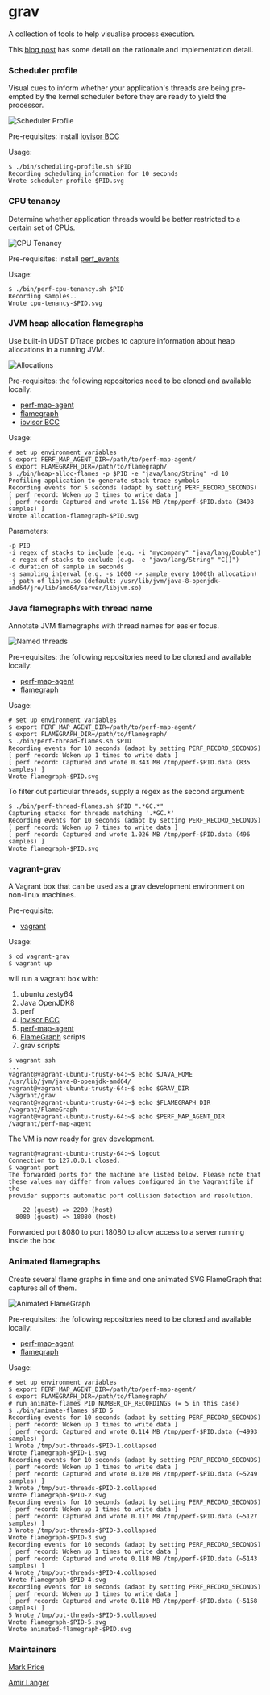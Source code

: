# grav

A collection of tools to help visualise process execution.

This [blog post](https://epickrram.blogspot.co.uk/2017/05/performance-visualisation-tools.html) has some detail on the rationale and implementation detail.

### Scheduler profile

Visual cues to inform whether your application's threads are being pre-empted by the kernel scheduler before they are ready to yield the processor.

![Scheduler Profile](https://github.com/epickrram/blog-images/raw/master/2017_04/scheduler-profile.png)

Pre-requisites: install [iovisor BCC](https://github.com/iovisor/bcc)

Usage:

```
$ ./bin/scheduling-profile.sh $PID
Recording scheduling information for 10 seconds
Wrote scheduler-profile-$PID.svg
```

### CPU tenancy

Determine whether application threads would be better restricted to a certain set of CPUs.

![CPU Tenancy](https://github.com/epickrram/blog-images/raw/master/2017_04/cpu-tenancy.png)

Pre-requisites: install [perf_events](https://perf.wiki.kernel.org/index.php/Main_Page)

Usage:

```
$ ./bin/perf-cpu-tenancy.sh $PID
Recording samples..
Wrote cpu-tenancy-$PID.svg
```

### JVM heap allocation flamegraphs

Use built-in UDST DTrace probes to capture information about heap allocations in a
running JVM.


![Allocations](https://github.com/epickrram/blog-images/raw/master/2017_09/heap_alloc_flamegraph.png)

Pre-requisites: the following repositories need to be cloned and available locally:

   * [perf-map-agent](https://github.com/jvm-profiling-tools/perf-map-agent)
   * [flamegraph](https://github.com/brendangregg/Flamegraph)
   * [iovisor BCC](https://github.com/iovisor/bcc)

Usage:

```
# set up environment variables
$ export PERF_MAP_AGENT_DIR=/path/to/perf-map-agent/
$ export FLAMEGRAPH_DIR=/path/to/flamegraph/
$ ./bin/heap-alloc-flames -p $PID -e "java/lang/String" -d 10
Profiling application to generate stack trace symbols
Recording events for 5 seconds (adapt by setting PERF_RECORD_SECONDS)
[ perf record: Woken up 3 times to write data ]
[ perf record: Captured and wrote 1.156 MB /tmp/perf-$PID.data (3498 samples) ]
Wrote allocation-flamegraph-$PID.svg
```

Parameters:

```
-p PID
-i regex of stacks to include (e.g. -i "mycompany" "java/lang/Double")
-e regex of stacks to exclude (e.g. -e "java/lang/String" "C[]")
-d duration of sample in seconds
-s sampling interval (e.g. -s 1000 -> sample every 1000th allocation)
-j path of libjvm.so (default: /usr/lib/jvm/java-8-openjdk-amd64/jre/lib/amd64/server/libjvm.so)
```


### Java flamegraphs with thread name

Annotate JVM flamegraphs with thread names for easier focus.

![Named threads](https://github.com/epickrram/blog-images/raw/master/2017_04/gc_threads_flamegraph.png)

Pre-requisites: the following repositories need to be cloned and available locally:

   * [perf-map-agent](https://github.com/jvm-profiling-tools/perf-map-agent)
   * [flamegraph](https://github.com/brendangregg/Flamegraph)

Usage:

```
# set up environment variables
$ export PERF_MAP_AGENT_DIR=/path/to/perf-map-agent/
$ export FLAMEGRAPH_DIR=/path/to/flamegraph/
$ ./bin/perf-thread-flames.sh $PID
Recording events for 10 seconds (adapt by setting PERF_RECORD_SECONDS)
[ perf record: Woken up 1 times to write data ]
[ perf record: Captured and wrote 0.343 MB /tmp/perf-$PID.data (835 samples) ]
Wrote flamegraph-$PID.svg
```

To filter out particular threads, supply a regex as the second argument:

```
$ ./bin/perf-thread-flames.sh $PID ".*GC.*"
Capturing stacks for threads matching '.*GC.*'
Recording events for 10 seconds (adapt by setting PERF_RECORD_SECONDS)
[ perf record: Woken up 7 times to write data ]
[ perf record: Captured and wrote 1.026 MB /tmp/perf-$PID.data (496 samples) ]
Wrote flamegraph-$PID.svg
```

### vagrant-grav

A Vagrant box that can be used as a grav development environment on non-linux machines.

Pre-requisite: 
 - [vagrant](https://www.vagrantup.com/)

Usage:
```
$ cd vagrant-grav
$ vagrant up
```

will run a vagrant box with:
1. ubuntu zesty64
1. Java OpenJDK8
1. perf
1. [iovisor BCC](https://github.com/iovisor/bcc)
1. [perf-map-agent](https://github.com/jvm-profiling-tools/perf-map-agent)
1. [FlameGraph](https://github.com/brendangregg/Flamegraph) scripts
1. grav scripts

```
$ vagrant ssh 
...
vagrant@vagrant-ubuntu-trusty-64:~$ echo $JAVA_HOME
/usr/lib/jvm/java-8-openjdk-amd64/
vagrant@vagrant-ubuntu-trusty-64:~$ echo $GRAV_DIR
/vagrant/grav
vagrant@vagrant-ubuntu-trusty-64:~$ echo $FLAMEGRAPH_DIR
/vagrant/FlameGraph
vagrant@vagrant-ubuntu-trusty-64:~$ echo $PERF_MAP_AGENT_DIR
/vagrant/perf-map-agent
```

The VM is now ready for grav development.
```
vagrant@vagrant-ubuntu-trusty-64:~$ logout
Connection to 127.0.0.1 closed.
$ vagrant port
The forwarded ports for the machine are listed below. Please note that
these values may differ from values configured in the Vagrantfile if the
provider supports automatic port collision detection and resolution.

    22 (guest) => 2200 (host)
  8080 (guest) => 18080 (host)
```
 Forwarded port 8080 to port 18080 to allow access to a server running inside the box.
 
### Animated flamegraphs 

Create several flame graphs in time and one animated SVG FlameGraph that captures all of them. 

![Animated FlameGraph](https://github.com/langera/blob-images/blob/master/animated.gif?raw=true)

Pre-requisites: the following repositories need to be cloned and available locally:

   * [perf-map-agent](https://github.com/jvm-profiling-tools/perf-map-agent)
   * [flamegraph](https://github.com/brendangregg/Flamegraph)

Usage:

```
# set up environment variables
$ export PERF_MAP_AGENT_DIR=/path/to/perf-map-agent/
$ export FLAMEGRAPH_DIR=/path/to/flamegraph/
# run animate-flames PID NUMBER_OF_RECORDINGS (= 5 in this case) 
$ ./bin/animate-flames $PID 5
Recording events for 10 seconds (adapt by setting PERF_RECORD_SECONDS)
[ perf record: Woken up 1 times to write data ]
[ perf record: Captured and wrote 0.114 MB /tmp/perf-$PID.data (~4993 samples) ]
1 Wrote /tmp/out-threads-$PID-1.collapsed
Wrote flamegraph-$PID-1.svg
Recording events for 10 seconds (adapt by setting PERF_RECORD_SECONDS)
[ perf record: Woken up 1 times to write data ]
[ perf record: Captured and wrote 0.120 MB /tmp/perf-$PID.data (~5249 samples) ]
2 Wrote /tmp/out-threads-$PID-2.collapsed
Wrote flamegraph-$PID-2.svg
Recording events for 10 seconds (adapt by setting PERF_RECORD_SECONDS)
[ perf record: Woken up 1 times to write data ]
[ perf record: Captured and wrote 0.117 MB /tmp/perf-$PID.data (~5127 samples) ]
3 Wrote /tmp/out-threads-$PID-3.collapsed
Wrote flamegraph-$PID-3.svg
Recording events for 10 seconds (adapt by setting PERF_RECORD_SECONDS)
[ perf record: Woken up 1 times to write data ]
[ perf record: Captured and wrote 0.118 MB /tmp/perf-$PID.data (~5143 samples) ]
4 Wrote /tmp/out-threads-$PID-4.collapsed
Wrote flamegraph-$PID-4.svg
Recording events for 10 seconds (adapt by setting PERF_RECORD_SECONDS)
[ perf record: Woken up 1 times to write data ]
[ perf record: Captured and wrote 0.118 MB /tmp/perf-$PID.data (~5158 samples) ]
5 Wrote /tmp/out-threads-$PID-5.collapsed
Wrote flamegraph-$PID-5.svg
Wrote animated-flamegraph-$PID.svg
```


### Maintainers

[Mark Price](https://github.com/epickrram)

[Amir Langer](https://github.com/langera)

